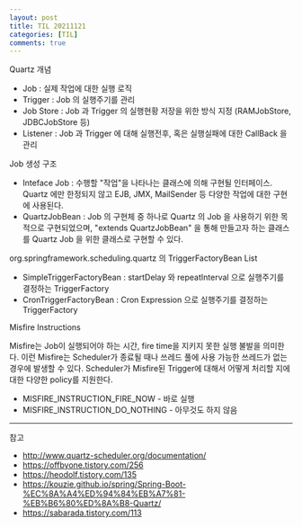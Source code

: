 ```yaml
---
layout: post
title: TIL 20211121
categories: [TIL]
comments: true
---
```


Quartz 개념

- Job : 실제 작업에 대한 실행 로직
- Trigger : Job 의 실행주기를 관리
- Job Store : Job 과 Trigger 의 실행현황 저장을 위한 방식 지정 (RAMJobStore, JDBCJobStore 등)
- Listener : Job 과 Trigger 에 대해 실행전후, 혹은 실행실패에 대한 CallBack 을 관리

Job 생성 구조

- Inteface Job : 수행할 "작업"을 나타나는 클래스에 의해 구현될 인터페이스. Quartz 에만 한정되지 않고 EJB, JMX, MailSender 등 다양한 작업에 대한 구현에 사용된다.
- QuartzJobBean : Job 의 구현체 중 하나로 Quartz 의 Job 을 사용하기 위한 목적으로 구현되었으며, "extends QuartzJobBean" 을 통해 만들고자 하는 클래스를 Quartz Job 을 위한 클래스로 구현할 수 있다.

org.springframework.scheduling.quartz 의 TriggerFactoryBean List

- SimpleTriggerFactoryBean : startDelay 와 repeatInterval 으로 실행주기를 결정하는 TriggerFactory
- CronTriggerFactoryBean : Cron Expression 으로 실행주기를 결정하는 TriggerFactory

Misfire Instructions

Misfire는 Job이 실행되어야 하는 시간, fire time을 지키지 못한 실행 불발을 의미한다. 이런 Misfire는 Scheduler가 종료될 때나 쓰레드 풀에 사용 가능한 쓰레드가 없는 경우에 발생할 수 있다. Scheduler가 Misfire된 Trigger에 대해서 어떻게 처리할 지에 대한 다양한 policy를 지원한다. 
- MISFIRE_INSTRUCTION_FIRE_NOW - 바로 실행
- MISFIRE_INSTRUCTION_DO_NOTHING - 아무것도 하지 않음

-----------

참고

- http://www.quartz-scheduler.org/documentation/
- https://offbyone.tistory.com/256
- https://heodolf.tistory.com/135
- https://kouzie.github.io/spring/Spring-Boot-%EC%8A%A4%ED%94%84%EB%A7%81-%EB%B6%80%ED%8A%B8-Quartz/
- https://sabarada.tistory.com/113
